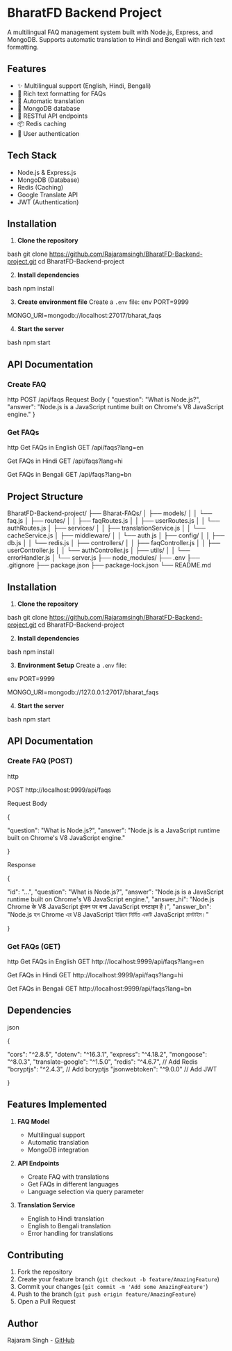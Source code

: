 # BharatFD Backend Project

A multilingual FAQ management system built with Node.js, Express, and MongoDB. Supports automatic translation to Hindi and Bengali with rich text formatting.

## Features

- ✨ Multilingual support (English, Hindi, Bengali)
- 📝 Rich text formatting for FAQs
- 🚀 Automatic translation
- 💾 MongoDB database
- 🔄 RESTful API endpoints
- 📦 Redis caching
- 🔐 User authentication

## Tech Stack

- Node.js & Express.js
- MongoDB (Database)
- Redis (Caching)
- Google Translate API
- JWT (Authentication)

## Installation

1. **Clone the repository**

bash
git clone https://github.com/Rajaramsingh/BharatFD-Backend-project.git
cd BharatFD-Backend-project

2. **Install dependencies**

bash
npm install

3. **Create environment file**
Create a `.env` file:
env
PORT=9999

MONGO_URI=mongodb://localhost:27017/bharat_faqs


4. **Start the server**

bash
npm start


## API Documentation

### Create FAQ

http
POST /api/faqs
Request Body
{
"question": "What is Node.js?",
"answer": "Node.js is a JavaScript runtime built on Chrome's V8 JavaScript engine."
}



### Get FAQs

http
Get FAQs in English
GET /api/faqs?lang=en

Get FAQs in Hindi
GET /api/faqs?lang=hi

Get FAQs in Bengali
GET /api/faqs?lang=bn


## Project Structure

BharatFD-Backend-project/
├── Bharat-FAQs/
│ ├── models/
│ │ └── faq.js
│ ├── routes/
│ │ ├── faqRoutes.js
│ │ ├── userRoutes.js
│ │ └── authRoutes.js
│ ├── services/
│ │ ├── translationService.js
│ │ └── cacheService.js
│ ├── middleware/
│ │ └── auth.js
│ ├── config/
│ │ ├── db.js
│ │ └── redis.js
│ ├── controllers/
│ │ ├── faqController.js
│ │ ├── userController.js
│ │ └── authController.js
│ ├── utils/
│ │ └── errorHandler.js
│ └── server.js
├── node_modules/
├── .env
├── .gitignore
├── package.json
├── package-lock.json
└── README.md



## Installation

1. **Clone the repository**

bash
git clone https://github.com/Rajaramsingh/BharatFD-Backend-project.git
cd BharatFD-Backend-project


2. **Install dependencies**

bash
npm install



3. **Environment Setup**
Create a `.env` file:

env
PORT=9999

MONGO_URI=mongodb://127.0.0.1:27017/bharat_faqs


4. **Start the server**

bash
npm start


## API Documentation

### Create FAQ (POST)

http

POST http://localhost:9999/api/faqs

Request Body

{

"question": "What is Node.js?",
"answer": "Node.js is a JavaScript runtime built on Chrome's V8 JavaScript engine."

}

Response

{

"id": "...",
"question": "What is Node.js?",
"answer": "Node.js is a JavaScript runtime built on Chrome's V8 JavaScript engine.",
"answer_hi": "Node.js Chrome के V8 JavaScript इंजन पर बना JavaScript रनटाइम है।",
"answer_bn": "Node.js হল Chrome এর V8 JavaScript ইঞ্জিনে নির্মিত একটি JavaScript রানটাইম।"

}
### Get FAQs (GET)

http
Get FAQs in English
GET http://localhost:9999/api/faqs?lang=en

Get FAQs in Hindi
GET http://localhost:9999/api/faqs?lang=hi

Get FAQs in Bengali
GET http://localhost:9999/api/faqs?lang=bn


## Dependencies

json

{

"cors": "^2.8.5",
"dotenv": "^16.3.1",
"express": "^4.18.2",
"mongoose": "^8.0.3",
"translate-google": "^1.5.0",
"redis": "^4.6.7", // Add Redis
"bcryptjs": "^2.4.3", // Add bcryptjs
"jsonwebtoken": "^9.0.0" // Add JWT

}



## Features Implemented

1. **FAQ Model**
   - Multilingual support
   - Automatic translation
   - MongoDB integration

2. **API Endpoints**
   - Create FAQ with translations
   - Get FAQs in different languages
   - Language selection via query parameter

3. **Translation Service**
   - English to Hindi translation
   - English to Bengali translation
   - Error handling for translations

## Contributing

1. Fork the repository
2. Create your feature branch (`git checkout -b feature/AmazingFeature`)
3. Commit your changes (`git commit -m 'Add some AmazingFeature'`)
4. Push to the branch (`git push origin feature/AmazingFeature`)
5. Open a Pull Request

## Author

Rajaram Singh - [GitHub](https://github.com/Rajaramsingh)







